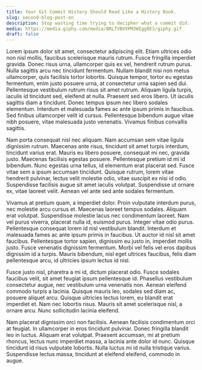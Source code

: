 ```yaml
---
title: Your Git Commit History Should Read Like a History Book. 
slug: second-blog-post-en
description: Stop wasting time trying to decipher what a commit did.
media: https://media.giphy.com/media/BRLfVBVVPM3WIgg8E3/giphy.gif
draft: false
---
```

Lorem ipsum dolor sit amet, consectetur adipiscing elit. Etiam ultrices odio non nisl mollis, faucibus scelerisque mauris rutrum. Fusce fringilla imperdiet gravida. Donec risus urna, ullamcorper quis ex vel, hendrerit rutrum purus. Nulla sagittis arcu nec tincidunt fermentum. Nullam blandit nisi non metus ullamcorper, quis facilisis tortor lobortis. Quisque tempor, tortor eu egestas fermentum, enim justo posuere urna, at consectetur urna sapien sed dui. Pellentesque vestibulum rutrum risus sit amet rutrum. Aliquam ligula turpis, iaculis id tincidunt sed, eleifend at nulla. Praesent sed eros libero. Ut iaculis sagittis diam a tincidunt. Donec tempus ipsum nec libero sodales elementum. Interdum et malesuada fames ac ante ipsum primis in faucibus. Sed finibus ullamcorper velit id cursus. Pellentesque bibendum augue vitae nibh posuere, vitae malesuada justo venenatis. Vivamus finibus convallis sagittis.

Nam porta consequat nisl nec aliquam. Nam accumsan sem vitae ligula dignissim rutrum. Maecenas ante risus, tincidunt sit amet turpis interdum, tincidunt varius erat. Mauris eu libero posuere, consequat mi nec, gravida justo. Maecenas facilisis egestas posuere. Pellentesque pretium id mi id bibendum. Nunc egestas urna tellus, id elementum erat placerat sed. Fusce vitae sem a ipsum accumsan tincidunt. Quisque rutrum, lorem vitae hendrerit pulvinar, lectus velit molestie odio, vitae suscipit ex nisi id odio. Suspendisse facilisis augue sit amet iaculis volutpat. Suspendisse ut ornare ex, vitae laoreet velit. Aenean vel ante sed ante sodales fermentum.

Vivamus at pretium quam, a imperdiet dolor. Proin vulputate interdum purus, nec molestie arcu cursus et. Maecenas laoreet tempus sodales. Aliquam erat volutpat. Suspendisse molestie lacus nec condimentum laoreet. Nam vel purus viverra, placerat nulla id, euismod purus. Integer vitae odio purus. Pellentesque consequat lorem id nisl vestibulum blandit. Interdum et malesuada fames ac ante ipsum primis in faucibus. Ut auctor id nisl sit amet faucibus. Pellentesque tortor sapien, dignissim eu justo in, imperdiet mollis justo. Fusce venenatis dignissim fermentum. Morbi vel felis vel eros dapibus dignissim id a turpis. Mauris bibendum, nisl eget ultrices faucibus, felis diam pellentesque arcu, id ultricies ipsum lectus id nisl.

Fusce justo nisl, pharetra a mi id, dictum placerat odio. Fusce sodales faucibus velit, sit amet feugiat ipsum pellentesque id. Phasellus vestibulum consectetur augue, nec vestibulum urna venenatis non. Aenean eleifend commodo turpis a lacinia. Quisque mauris leo, sodales sed diam ac, posuere aliquet arcu. Quisque ultricies lectus lorem, eu blandit erat imperdiet et. Nam nec lobortis risus. Mauris sit amet scelerisque nisl, a ornare arcu. Nunc sollicitudin lacinia eleifend.

Nam placerat dignissim orci non facilisis. Aenean facilisis condimentum orci at feugiat. In ullamcorper in eros tincidunt pulvinar. Donec fringilla blandit leo in luctus. Aliquam erat volutpat. Praesent accumsan, mi at pretium rhoncus, lectus nunc imperdiet massa, a lacinia ante dolor id nunc. Quisque tincidunt id risus vulputate lobortis. Nulla luctus mi id nulla tristique varius. Suspendisse lectus massa, tincidunt at eleifend eleifend, commodo in augue.
